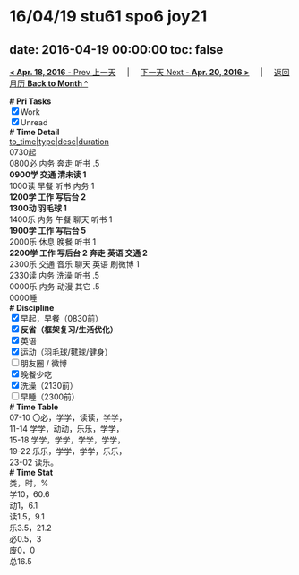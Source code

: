 # 16/04/19 stu61 spo6 joy21

date: 2016-04-19 00:00:00
toc: false
---
[**< Apr. 18, 2016** - Prev 上一天](/lifelogs/2016/04/d18.md) &nbsp; &nbsp; | &nbsp; &nbsp; [下一天 Next - **Apr. 20, 2016 >**](/lifelogs/2016/04/d20.md) &nbsp; &nbsp; |  &nbsp; &nbsp; [返回月历 **Back to Month ^**](/lifelogs/2016/04/index.md)
<br/><div><b># Pri Tasks</b></div><div><input checked="true" type="checkbox"/>Work</div><div><input checked="true" type="checkbox"/>Unread</div><div><b># Time Detail</b></div><div><u>to_time|type|desc|duration</u></div><div>0730起</div><div>0800必 内务 奔走 听书 .5</div><div><b>0900学 交通 清未读 1</b></div><div>1000读 早餐 听书 内务 1</div><div><b>1200学 工作 写后台 2</b></div><div><b>1300动 羽毛球 1</b></div><div>1400乐 内务 午餐 聊天 听书 1</div><div><b>1900学 工作 写后台 5</b></div><div>2000乐 休息 晚餐 听书 1</div><div><b>2200学 工作 写后台 2</b> <b>奔走</b> <b>英语 </b><b>交通 2</b></div><div>2300乐 交通 音乐 聊天 英语 刷微博 1</div><div>2330读 内务 洗澡 听书 .5</div><div>0000乐 内务 动漫 其它 .5</div><div>0000睡</div><div><b># Discipline</b></div><div><input checked="true" type="checkbox"/>早起，早餐（0830前）</div><div><b><input checked="true" type="checkbox"/></b><b>反省（框架复习/生活优化）</b></div><div><input checked="true" type="checkbox"/>英语</div><div><input checked="true" type="checkbox"/>运动（羽毛球/毽球/健身）</div><div><input type="checkbox"/>朋友圈 / 微博</div><div><input checked="true" type="checkbox"/>晚餐少吃</div><div><input checked="true" type="checkbox"/>洗澡（2130前）</div><div><input type="checkbox"/>早睡（2300前）</div><div><b># Time Table</b></div><div>07-10 〇必，学学，读读，学学，</div><div>11-14 学学，动动，乐乐，学学，</div><div>15-18 学学，学学，学学，学学，</div><div>19-22 乐乐，学学，学学，乐乐，</div><div>23-02 读乐。</div><div><b># Time Stat</b></div><div>类，时，%</div><div>学10，60.6</div><div>动1，6.1</div><div>读1.5，9.1</div><div>乐3.5，21.2</div><div>必0.5，3</div><div>废0，0</div><div>总16.5</div>
